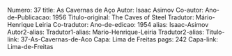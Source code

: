 Numero: 37
title: As Cavernas de Aço
Autor: Isaac Asimov
Co-autor: 
Ano-de-Publicacao: 1956
Titulo-original: The Caves of Steel
Tradutor: Mário-Henrique Leiria
Co-tradutor: 
Ano-de-edicao: 1954
alias: Isaac-Asimov
Autor2-alias: 
Tradutor1-alias: Mario-Henrique-Leiria
Tradutor2-alias: 
Titulo-link: 37-As-Cavernas-de-Aco
Capa: Lima de Freitas
pags: 242
Capa-link: Lima-de-Freitas